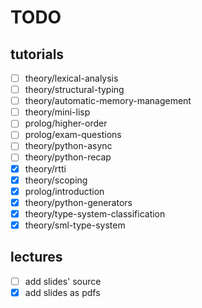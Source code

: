 # TODO

## tutorials

- [ ] theory/lexical-analysis
- [ ] theory/structural-typing
- [ ] theory/automatic-memory-management
- [ ] theory/mini-lisp
- [ ] prolog/higher-order
- [ ] prolog/exam-questions
- [ ] theory/python-async
- [ ] theory/python-recap
- [X] theory/rtti
- [X] theory/scoping
- [X] prolog/introduction
- [X] theory/python-generators
- [X] theory/type-system-classification
- [X] theory/sml-type-system

## lectures

- [ ] add slides' source
- [X] add slides as pdfs
